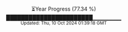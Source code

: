 <p align="center">
⏳Year Progress (77.34 %) <br>
███████████████████████▁▁▁▁▁▁▁ <br>
<sub>Updated: Thu, 10 Oct 2024 01:39:18 GMT</sub>
</p>

